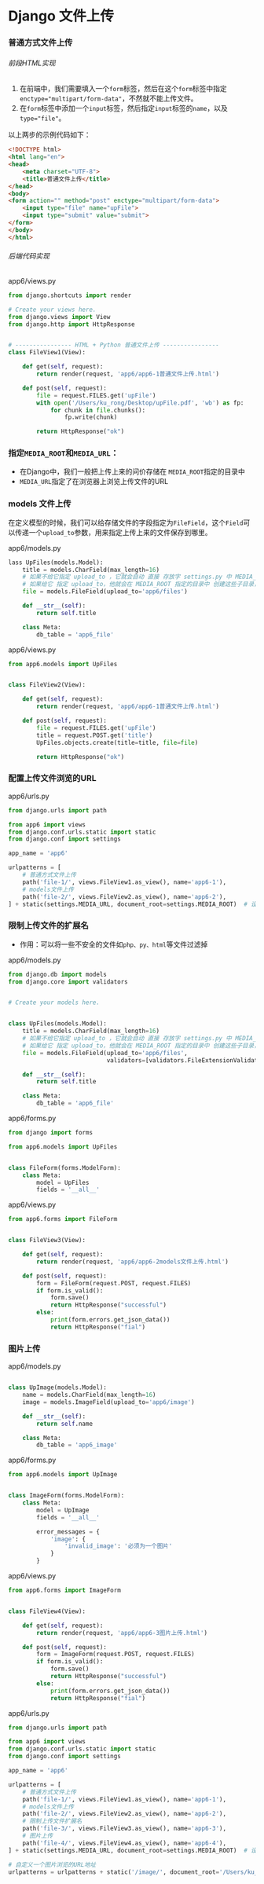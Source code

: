 # Django 文件上传

### 普通方式文件上传

###### 前段HTML实现

1. 在前端中，我们需要填入一个`form`标签，然后在这个`form`标签中指定`enctype="multipart/form-data"`，不然就不能上传文件。
2. 在`form`标签中添加一个`input`标签，然后指定`input`标签的`name`，以及`type="file"`。

以上两步的示例代码如下：

```html
<!DOCTYPE html>
<html lang="en">
<head>
    <meta charset="UTF-8">
    <title>普通文件上传</title>
</head>
<body>
<form action="" method="post" enctype="multipart/form-data">
    <input type="file" name="upFile">
    <input type="submit" value="submit">
</form>
</body>
</html>
```

###### 后端代码实现

app6/views.py

~~~python
from django.shortcuts import render

# Create your views here.
from django.views import View
from django.http import HttpResponse


# ---------------- HTML + Python 普通文件上传 ----------------
class FileView1(View):

    def get(self, request):
        return render(request, 'app6/app6-1普通文件上传.html')

    def post(self, request):
        file = request.FILES.get('upFile')
        with open('/Users/ku_rong/Desktop/upFile.pdf', 'wb') as fp:
            for chunk in file.chunks():
                fp.write(chunk)

        return HttpResponse("ok")

~~~

### 指定`MEDIA_ROOT`和`MEDIA_URL`：

* 在Django中，我们一般把上传上来的问价存储在 `MEDIA_ROOT`指定的目录中
* `MEDIA_URL`指定了在浏览器上浏览上传文件的URL

### models 文件上传

在定义模型的时候，我们可以给存储文件的字段指定为`FileField`，这个`Field`可以传递一个`upload_to`参数，用来指定上传上来的文件保存到哪里。

app6/models.py

~~~python
lass UpFiles(models.Model):
    title = models.CharField(max_length=16)
    # 如果不给它指定 upload_to ，它就会自动 直接 存放字 settings.py 中 MEDIA_ROOT 指定的目录中
    # 如果给它 指定 upload_to，他就会在 MEDIA_ROOT 指定的目录中 创建这些子目录，然后将文件存放进去
    file = models.FileField(upload_to='app6/files')

    def __str__(self):
        return self.title

    class Meta:
        db_table = 'app6_file'
~~~

app6/views.py

~~~python
from app6.models import UpFiles


class FileView2(View):

    def get(self, request):
        return render(request, 'app6/app6-1普通文件上传.html')

    def post(self, request):
        file = request.FILES.get('upFile')
        title = request.POST.get('title')
        UpFiles.objects.create(title=title, file=file)

        return HttpResponse("ok")
~~~

### 配置上传文件浏览的URL

app6/urls.py

~~~python
from django.urls import path

from app6 import views
from django.conf.urls.static import static
from django.conf import settings

app_name = 'app6'

urlpatterns = [
    # 普通方式文件上传
    path('file-1/', views.FileView1.as_view(), name='app6-1'),
    # models文件上传
    path('file-2/', views.FileView2.as_view(), name='app6-2'),
] + static(settings.MEDIA_URL, document_root=settings.MEDIA_ROOT)  # 设置浏览上传文件的URL地址

~~~

### 限制上传文件的扩展名

* 作用：可以将一些不安全的文件如`php、py、html`等文件过滤掉

app6/models.py

~~~python
from django.db import models
from django.core import validators


# Create your models here.


class UpFiles(models.Model):
    title = models.CharField(max_length=16)
    # 如果不给它指定 upload_to ，它就会自动 直接 存放字 settings.py 中 MEDIA_ROOT 指定的目录中
    # 如果给它 指定 upload_to，他就会在 MEDIA_ROOT 指定的目录中 创建这些子目录，然后将文件存放进去
    file = models.FileField(upload_to='app6/files',
                            validators=[validators.FileExtensionValidator(['pdf'], message='文件必须为pdf')])

    def __str__(self):
        return self.title

    class Meta:
        db_table = 'app6_file'

~~~

app6/forms.py

```python
from django import forms

from app6.models import UpFiles


class FileForm(forms.ModelForm):
    class Meta:
        model = UpFiles
        fields = '__all__'

```

app6/views.py

```python
from app6.forms import FileForm


class FileView3(View):

    def get(self, request):
        return render(request, 'app6/app6-2models文件上传.html')

    def post(self, request):
        form = FileForm(request.POST, request.FILES)
        if form.is_valid():
            form.save()
            return HttpResponse("successful")
        else:
            print(form.errors.get_json_data())
            return HttpResponse("fial")
```

### 图片上传

app6/models.py

~~~python

class UpImage(models.Model):
    name = models.CharField(max_length=16)
    image = models.ImageField(upload_to='app6/image')

    def __str__(self):
        return self.name

    class Meta:
        db_table = 'app6_image'
~~~

app6/forms.py

~~~python
from app6.models import UpImage


class ImageForm(forms.ModelForm):
    class Meta:
        model = UpImage
        fields = '__all__'

        error_messages = {
            'image': {
                'invalid_image': '必须为一个图片'
            }
        }
~~~

app6/views.py

~~~python
from app6.forms import ImageForm


class FileView4(View):

    def get(self, request):
        return render(request, 'app6/app6-3图片上传.html')

    def post(self, request):
        form = ImageForm(request.POST, request.FILES)
        if form.is_valid():
            form.save()
            return HttpResponse("successful")
        else:
            print(form.errors.get_json_data())
            return HttpResponse("fial")
~~~

app6/urls.py

~~~python
from django.urls import path

from app6 import views
from django.conf.urls.static import static
from django.conf import settings

app_name = 'app6'

urlpatterns = [
    # 普通方式文件上传
    path('file-1/', views.FileView1.as_view(), name='app6-1'),
    # models文件上传
    path('file-2/', views.FileView2.as_view(), name='app6-2'),
    # 限制上传文件扩展名
    path('file-3/', views.FileView3.as_view(), name='app6-3'),
    # 图片上传
    path('file-4/', views.FileView4.as_view(), name='app6-4'),
] + static(settings.MEDIA_URL, document_root=settings.MEDIA_ROOT)  # 设置浏览上传文件的URL地址

# 自定义一个图片浏览的URL地址
urlpatterns = urlpatterns + static('/image/', document_root='/Users/ku_rong/Pictures')
~~~

